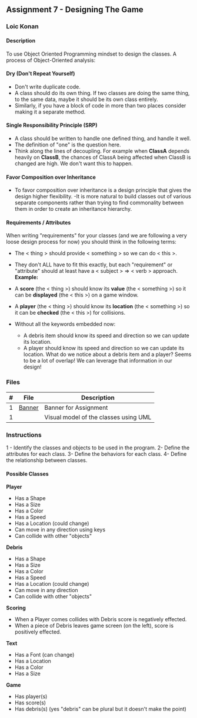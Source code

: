 ## Assignment 7 - Designing The Game

### Loic Konan

#### Description

To use Object Oriented Programming mindset to design the classes.
A process of Object-Oriented analysis:

#### Dry (Don't Repeat Yourself)

- Don't write duplicate code.
- A class should do its own thing. If two classes are doing the same thing, to the same data, maybe it should be its own class entirely.
- Similarly, if you have a block of code in more than two places consider making it a separate method.

#### Single Responsibility Principle (SRP)

- A class should be written to handle one defined thing, and handle it well.
- The definition of "one" is the question here.
- Think along the lines of decoupling. For example when **ClassA** depends heavily on **ClassB**, the chances of ClassA being affected when ClassB is changed are high. We don't want this to happen.

#### Favor Composition over Inheritance

- To favor composition over inheritance is a design principle that gives the design higher flexibility.
  -It is more natural to build classes out of various separate components rather than trying to find commonality between them in order to create an inheritance hierarchy.

#### Requirements / Attributes

When writing "requirements" for your classes (and we are following a very loose design process for now) you should think in the following terms:

- The < thing > should provide < something > so we can do < this >.
- They don't ALL have to fit this exactly, but each "requirement" or "attribute" should at least have a < subject > => < verb > approach.
  **Example:**

- A **score** (the < thing >) should know its **value** (the < something >) so it can be **displayed** (the < this >) on a game window.
- A **player** (the < thing >) should know its **location** (the < something >) so it can be **checked** (the < this >) for collisions.
- Without all the keywords embedded now:
  - A debris item should know its speed and direction so we can update its location.
  - A player should know its speed and direction so we can update its location.
  What do we notice about a debris item and a player? Seems to be a lot of overlap! We can leverage that information in our design!

### Files

|  #  | File             | Description                           |
| :-: | ---------------- | ------------------------------------- |
|  1  | [Banner](Banner) | Banner for Assignment                 |
|  1  | []()             | Visual model of the classes using UML |

### Instructions

1 - Identify the classes and objects to be used in the program.
2- Define the attributes for each class.
3- Define the behaviors for each class.
4- Define the relationship between classes.

#### Possible Classes

**Player**

- Has a Shape
- Has a Size
- Has a Color
- Has a Speed
- Has a Location (could change)
- Can move in any direction using keys
- Can collide with other "objects"

**Debris**

- Has a Shape
- Has a Size
- Has a Color
- Has a Speed
- Has a Location (could change)
- Can move in any direction
- Can collide with other "objects"

**Scoring**

- When a Player comes collides with Debris score is negatively effected.
- When a piece of Debris leaves game screen (on the left), score is positively effected.

**Text**

- Has a Font (can change)
- Has a Location
- Has a Color
- Has a Size

**Game**

- Has player(s)
- Has score(s)
- Has debris(s) (yes "debris" can be plural but it doesn't make the point)
